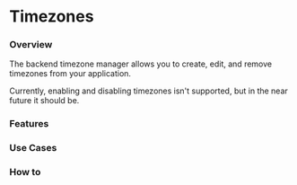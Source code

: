 # Timezones

### Overview
The backend timezone manager allows you to create, edit, and remove timezones from your application.

Currently, enabling and disabling timezones isn't supported, but in the near future it should be.

### Features

### Use Cases

### How to



